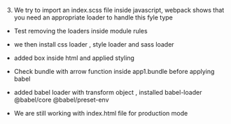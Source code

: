   3. We try to import an index.scss file inside javascript, webpack shows that you need an appropriate loader to handle this fyle type
  - Test removing the loaders inside module rules
  - we then install css loader , style loader and sass loader
  - added box inside html and applied styling
  - Check bundle with arrow function inside app1.bundle before applying babel 
  - added babel loader with transform object , installed babel-loader @babel/core @babel/preset-env

  - We are still working with index.html file for production mode